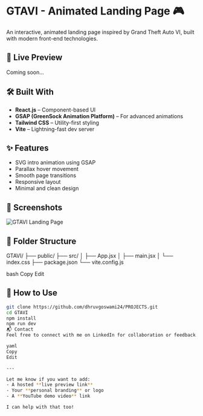 # GTAVI - Animated Landing Page 🎮

An interactive, animated landing page inspired by Grand Theft Auto VI, built with modern front-end technologies.

## 🚀 Live Preview
Coming soon...

## 🛠️ Built With
- **React.js** – Component-based UI
- **GSAP (GreenSock Animation Platform)** – For advanced animations
- **Tailwind CSS** – Utility-first styling
- **Vite** – Lightning-fast dev server

## ✨ Features
- SVG intro animation using GSAP
- Parallax hover movement
- Smooth page transitions
- Responsive layout
- Minimal and clean design

## 📸 Screenshots
![GTAVI Landing Page](./public/screenshot.png)

## 📁 Folder Structure
GTAVI/
├── public/
├── src/
│ ├── App.jsx
│ ├── main.jsx
│ └── index.css
├── package.json
└── vite.config.js

bash
Copy
Edit

## 🧠 How to Use

```bash
git clone https://github.com/dhruvgoswami24/PROJECTS.git
cd GTAVI
npm install
npm run dev
📬 Contact
Feel free to connect with me on LinkedIn for collaboration or feedback.

yaml
Copy
Edit

---

Let me know if you want to add:
- A hosted **live preview link**
- Your **personal branding** or logo
- A **YouTube demo video** link

I can help with that too!
